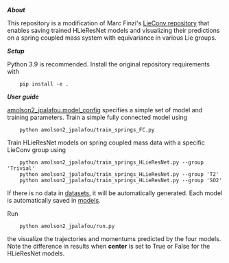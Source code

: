 ***About***

This repository is a modification of Marc Finzi's [LieConv repository](https://github.com/mfinzi/LieConv#readme) that enables saving trained HLieResNet models and visualizing their predictions on a spring coupled mass system with equivariance in various Lie groups.

***Setup***

Python 3.9 is recommended. Install the original repository requirements with

        pip install -e .
        
***User guide***

[amolson2_jpalafou.model_config](https://github.com/MAE-DLPS/final-project-final_amolson2_jpalafou/blob/main/amolson2_jpalafou/model_config.py) specifies a simple set of model and training parameters. Train a simple fully connected model using
        
        python amolson2_jpalafou/train_springs_FC.py

Train HLieResNet models on spring coupled mass data with a specific LieConv group using

        python amolson2_jpalafou/train_springs_HLieResNet.py --group 'Trivial'
        python amolson2_jpalafou/train_springs_HLieResNet.py --group 'T2'
        python amolson2_jpalafou/train_springs_HLieResNet.py --group 'SO2'
        
If there is no data in [datasets](https://github.com/MAE-DLPS/final-project-final_amolson2_jpalafou/tree/main/datasets), it will be automatically generated. Each model is automatically saved in [models](https://github.com/MAE-DLPS/final-project-final_amolson2_jpalafou/tree/main/models).

Run

        python amolson2_jpalafou/run.py

the visualize the trajectories and momentums predicted by the four models. Note the difference in results when **center** is set to True or False for the HLieResNet models.
